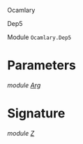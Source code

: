 Ocamlary

Dep5

Module `Ocamlary.Dep5`

# Parameters

<a id="argument-1-Arg"></a>

###### module [Arg](Ocamlary.Dep5.argument-1-Arg.md)

# Signature

<a id="module-Z"></a>

###### module [Z](Ocamlary.Dep5.Z.md)